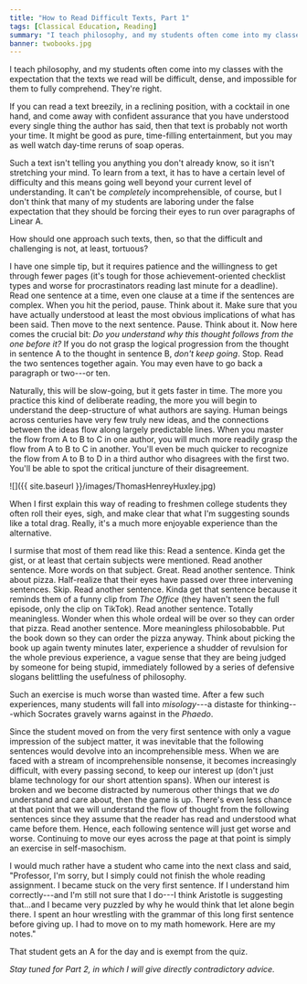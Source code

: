 ```yaml
---
title: "How to Read Difficult Texts, Part 1"
tags: [Classical Education, Reading]
summary: "I teach philosophy, and my students often come into my classes with the expectation that the texts we read will be difficult, dense, and impossible for them to fully comprehend.  They're right."
banner: twobooks.jpg
---
```


I teach philosophy, and my students often come into my classes with the expectation that the texts we read will be difficult, dense, and impossible for them to fully comprehend.  They're right.

If you can read a text breezily, in a reclining position, with a cocktail in one hand, and come away with confident assurance that you have understood every single thing the author has said, then that text is probably not worth your time.  It might be good as pure, time-filling entertainment, but you may as well watch day-time reruns of soap operas.<!--more-->

Such a text isn't telling you anything you don't already know, so it isn't stretching your mind.  To learn from a text, it has to have a certain level of difficulty and this means going well beyond your current level of understanding.  It can't be *completely* incomprehensible, of course, but I don't think that many of my students are laboring under the false expectation that they should be forcing their eyes to run over paragraphs of Linear A.

How should one approach such texts, then, so that the difficult and challenging is not, at least, tortuous?

I have one simple tip, but it requires patience and the willingness to get through fewer pages (it's tough for those achievement-oriented checklist types and worse for procrastinators reading last minute for a deadline).  Read one sentence at a time, even one clause at a time if the sentences are complex.  When you hit the period, pause.  Think about it.  Make sure that you have actually understood at least the most obvious implications of what has been said.  Then move to the next sentence.  Pause.  Think about it.  Now here comes the crucial bit: *Do you understand why this thought follows from the one before it?*  If you do not grasp the logical progression from the thought in sentence A to the thought in sentence B, *don't keep going*.  Stop.  Read the two sentences together again.  You may even have to go back a paragraph or two---or ten.

Naturally, this will be slow-going, but it gets faster in time.  The more you practice this kind of deliberate reading, the more you will begin to understand the deep-structure of what authors are saying.  Human beings across centuries have very few truly new ideas, and the connections between the ideas flow along largely predictable lines.  When you master the flow from A to B to C in one author, you will much more readily grasp the flow from A to B to C in another.  You'll even be much quicker to recognize the flow from A to B to D in a third author who disagrees with the first two.  You'll be able to spot the critical juncture of their disagreement.

![]({{ site.baseurl }}/images/ThomasHenreyHuxley.jpg)

When I first explain this way of reading to freshmen college students they often roll their eyes, sigh, and make clear that what I'm suggesting sounds like a total drag.  Really, it's a much more enjoyable experience than the alternative.

I surmise that most of them read like this:  Read a sentence.  Kinda get the gist, or at least that certain subjects were mentioned.  Read another sentence.  More words on that subject.  Great.  Read another sentence.  Think about pizza.  Half-realize that their eyes have passed over three intervening sentences.  Skip.  Read another sentence.  Kinda get that sentence because it reminds them of a funny clip from *The Office* (they haven't seen the full episode, only the clip on TikTok).  Read another sentence.  Totally meaningless.  Wonder when this whole ordeal will be over so they can order that pizza.  Read another sentence.  More meaningless philosobabble.  Put the book down so they can order the pizza anyway.  Think about picking the book up again twenty minutes later, experience a shudder of revulsion for the whole previous experience, a vague sense that they are being judged by someone for being stupid, immediately followed by a series of defensive slogans belittling the usefulness of philosophy.

Such an exercise is much worse than wasted time.  After a few such experiences, many students will fall into *misology*---a distaste for thinking---which Socrates gravely warns against in the *Phaedo*.

Since the student moved on from the very first sentence with only a vague impression of the subject matter, it was inevitable that the following sentences would devolve into an incomprehensible mess.  When we are faced with a stream of incomprehensible nonsense, it becomes increasingly difficult, with every passing second, to keep our interest up (don't just blame technology for our short attention spans).  When our interest is broken and we become distracted by numerous other things that we *do* understand and care about, then the game is up.  There's even less chance at that point that we will understand the flow of thought from the following sentences since they assume that the reader has read and understood what came before them.  Hence, each following sentence will just get worse and worse.  Continuing to move our eyes across the page at that point is simply an exercise in self-masochism.

I would much rather have a student who came into the next class and said, "Professor, I'm sorry, but I simply could not finish the whole reading assignment.  I became stuck on the very first sentence.  If I understand him correctly---and I'm still not sure that I do---I think Aristotle is suggesting that...and I became very puzzled by why he would think that let alone begin there.  I spent an hour wrestling with the grammar of this long first sentence before giving up.  I had to move on to my math homework.  Here are my notes."

That student gets an A for the day and is exempt from the quiz.



*Stay tuned for Part 2, in which I will give directly contradictory advice.*
